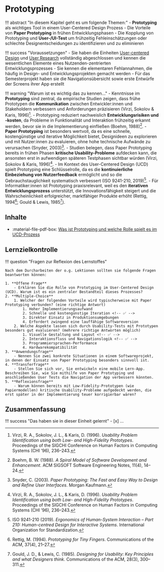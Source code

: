 # Prototyping

!!! abstract "In diesem Kapitel geht es um folgende Themen:"
    - **Prototyping** als wichtiges Tool in einem User-Centered Design Prozess
    - Die Vorteile von **Paper Prototyping** in frühen Entwicklungsphasen
    - Die Kopplung von Prototyping und **User-/UI-Test** um frühzeitig Fehleinschätzungen oder schlechte Designentscheidungen zu identifizieren und zu eliminieren


!!! success "Voraussetzungen"
    - Sie haben die Einheiten [User-centered Design](1_user-centered_design.md) und [User Research](2_user_research.md) vollständig abgeschlossen und kennen die wesentlichen Elemente eines Nutzenden-zentrierten Entwicklungsprozesses
    - Sie kennen die elementaren Fehlannahmen, die häufig in Design- und Entwicklungsprojekten gemacht werden
    - Für das Semesterprojekt haben sie die Navigationsübersicht sowie erste Entwürfe der Screens ihrer App erstellt

!!! warning "Warum ist es wichtig das zu kennen..."
    - Kenntnisse im **Prototyping** sind zentral, da empirische Studien zeigen, dass frühe Prototypen die **Kommunikation** zwischen Entwickler:innen und Stakeholdern verbessern und Anforderungen präzisieren (Virzi, Sokolov & Karis, 1996)[^6]. 
    - Prototyping reduziert nachweislich **Entwicklungsrisiken und -kosten**, da Probleme in Funktionalität und Interaktion frühzeitig erkannt werden, bevor sie in die Implementierung einfließen (Boehm, 1988)[^1].
    - **Paper Prototyping** ist besonders wertvoll, da es eine schnelle, kostengünstige und iterative Möglichkeit bietet, Designideen zu explorieren und mit Nutzer:innen zu evaluieren, ohne hohe technische Aufwände zu verursachen (Snyder, 2003)[^5].
    - Studien belegen, dass Paper Prototyping bereits in frühen Phasen **kritische Usability-Probleme** aufdecken kann, die ansonsten erst in aufwendigen späteren Testphasen sichtbar würden (Virzi, Sokolov & Karis, 1996)[^6].
    - Im Kontext des User-Centered Design (UCD) spielt Prototyping eine Schlüsselrolle, da es die **kontinuierliche Einbeziehung von Nutzerfeedback** ermöglicht und so die Gebrauchstauglichkeit systematisch verbessert (ISO 9241-210, 2019)[^3].
    - Für Informatiker:innen ist Prototyping praxisrelevant, weil es den **iterativen Entwicklungsprozess** unterstützt, die Innovationsfähigkeit steigert und die Wahrscheinlichkeit erfolgreicher, marktfähiger Produkte erhöht (Rettig, 1994[^4]; Gould & Lewis, 1985[^2]).

[^1]: Boehm, B. W. (1988). _A Spiral Model of Software Development and Enhancement_. ACM SIGSOFT Software Engineering Notes, 11(4), 14–24.
[^2]: Gould, J. D., & Lewis, C. (1985). _Designing for Usability: Key Principles and what Designers think_. Communications of the ACM, 28(3), 300–311.
[^3]: ISO 9241-210 (2019). _Ergonomics of Human-System Interaction – Part 210: Human-centred Design for Interactive Systems_. International Organization for Standardization.
[^4]: Rettig, M. (1994). _Prototyping for Tiny Fingers_. Communications of the ACM, 37(4), 21–27.
[^5]: Snyder, C. (2003). _Paper Prototyping: The Fast and Easy Way to Design and Refine User Interfaces_. Morgan Kaufmann.
[^6]: Virzi, R. A., Sokolov, J. L., & Karis, D. (1996). _Usability Problem Identification using both Low- and High-Fidelity Prototypes_. Proceedings of the SIGCHI Conference on Human Factors in Computing Systems (CHI ’96), 236–243.



## Inhalte
- :material-file-pdf-box: [Was ist Prototyping und welche Rolle spielt es im UCD-Prozess]()





## Lernzielkontrolle

!!! question "Fragen zur Reflexion des Lernstoffes"

    Nach dem Durcharbeiten der o.g. Lektionen sollten sie folgende Fragen beantworten können:

    1. **Offene Frage**
        - Erklären Sie die Rolle von Prototyping im User-Centered Design (UCD). Warum ist es ein zentraler Bestandteil dieses Prozesses?
    2. **Multiple-Choice**
        1. Welcher der folgenden Vorteile wird typischerweise mit Paper Prototyping verbunden? (eine richtige Antwort)
            1. Hoher Implementierungsaufwand
            2. Schnelle und kostengünstige Iteration <!-- ✅ -->
            3. Direkter Einsatz in Produktionsumgebungen
            4. Erfordert zwingend eine lauffähige Softwareversion
        2. Welche Aspekte lassen sich durch Usability-Tests mit Prototypen besonders gut evaluieren? (mehrere richtige Antworten möglich)
            1. Visuelle Gestaltung und Layout <!-- ✅ -->
            2. Interaktionsfluss und Navigationslogik <!-- ✅ -->
            3. Programmiersprachen-Performance
            4. Hardwarekompatibilität
    3. **Anwendungsfrage**
        - Nennen Sie zwei konkrete Situationen in einem Softwareprojekt, in denen der Einsatz von Paper Prototyping besonders sinnvoll ist.
    4. **Transferfrage**
        - Stellen Sie sich vor, Sie entwickeln eine mobile Lern-App. Beschreiben Sie, wie Sie mithilfe von Paper Prototyping und anschließenden User Tests die Navigation der App verbessern könnten.
    5. **Reflexionsfrage**
        - Warum können bereits mit Low-Fidelity-Prototypen (wie Papiermodellen) kritische Usability-Probleme aufgedeckt werden, die erst später in der Implementierung teuer korrigierbar wären?


## Zusammenfassung

!!! success "Das haben sie in dieser Einheit gelernt"
    - [x] ...



<!--
Prompt:
Bitte erstelle mir eine Auflistung mit je einem Satz pro Punkt, warum es für Informatiker:innen wichtig ist, Kenntnisse zum Prototyping zu haben. Gehe hierbei bitte auch auf die besondere Rolle und den Nutzen von Paper Prototyping ein. Beleuchte auch die Rolle und Wichtigkeit von Prototyping im User-centered Design. Benutze für die Formulierung einen wissenschaftlichen, faktenstarken Stil und gebe auch vollständige Quellen an. Berücksichtige bitte auch einen hohen Praxisbezug und Studien mit empirischen Erkenntnissen.
-->
